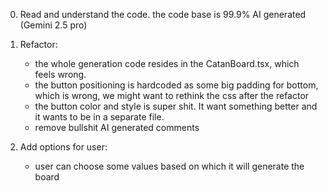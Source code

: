 0. Read and understand the code. the code base is 99.9% AI generated (Gemini 2.5 pro)

1. Refactor:
   - the whole generation code resides in the CatanBoard.tsx, which feels wrong.
   - the button positioning is hardcoded as some big padding for bottom, which is wrong, we might want to rethink the css after the refactor
   - the button color and style is super shit. It want something better and it wants to be in a separate file.
   - remove bullshit AI generated comments

2. Add options for user:
   - user can choose some values based on which it will generate the board

